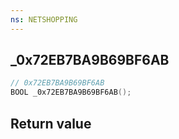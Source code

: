 ```yaml
---
ns: NETSHOPPING
---
```

## _0x72EB7BA9B69BF6AB

```c
// 0x72EB7BA9B69BF6AB
BOOL _0x72EB7BA9B69BF6AB();
```


## Return value
